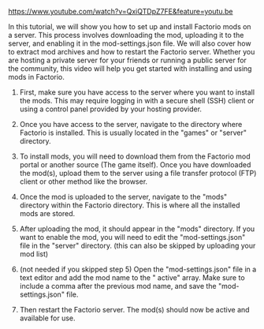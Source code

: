 https://www.youtube.com/watch?v=QxiQTDpZ7FE&feature=youtu.be

In this tutorial, we will show you how to set up and install Factorio mods on a server. This process involves
downloading the mod, uploading it to the server, and enabling it in the mod-settings.json file. We will also cover how
to extract mod archives and how to restart the Factorio server. Whether you are hosting a private server for your
friends or running a public server for the community, this video will help you get started with installing and using
mods in Factorio.

1. First, make sure you have access to the server where you want to install the mods. This may require logging in with a
   secure shell (SSH) client or using a control panel provided by your hosting provider.


2. Once you have access to the server, navigate to the directory where Factorio is installed. This is usually located in
   the "games" or "server" directory.


3. To install mods, you will need to download them from the Factorio mod portal or another source (The game itself).
   Once you have downloaded the mod(s), upload them to the server using a file transfer protocol (FTP) client or other
   method like the browser.


4. Once the mod is uploaded to the server, navigate to the "mods" directory within the Factorio directory. This is where
   all the installed mods are stored.


5. After uploading the mod, it should appear in the "mods" directory. If you want to enable the mod, you will need to
   edit the "mod-settings.json" file in the "server" directory. (this can also be skipped by uploading your mod list)


6. (not needed if you skipped step 5) Open the "mod-settings.json" file in a text editor and add the mod name to the "
   active" array. Make sure to include a comma after the previous mod name, and save the "mod-settings.json" file.


7. Then restart the Factorio server. The mod(s) should now be active and available for use.
